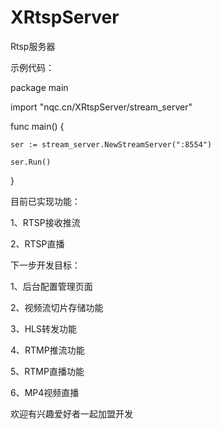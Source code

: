 # XRtspServer


Rtsp服务器


示例代码：

package main

import "nqc.cn/XRtspServer/stream_server"

func main() {

	ser := stream_server.NewStreamServer(":8554")

	ser.Run()

}


目前已实现功能：

1、RTSP接收推流

2、RTSP直播


下一步开发目标：


1、后台配置管理页面

2、视频流切片存储功能

3、HLS转发功能

4、RTMP推流功能

5、RTMP直播功能

6、MP4视频直播


欢迎有兴趣爱好者一起加盟开发
